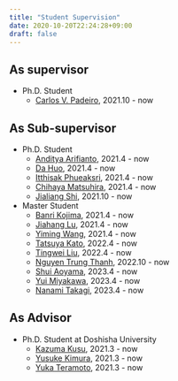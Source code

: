 ```yaml
---
title: "Student Supervision"
date: 2020-10-20T22:24:28+09:00
draft: false
---
```


## As supervisor
- Ph.D. Student
	- [Carlos V. Padeiro](https://www.cs.is.i.nagoya-u.ac.jp/people/carlos-padeiro/), 2021.10 - now

## As Sub-supervisor
- Ph.D. Student
	- [Anditya Arifianto](https://www.cs.is.i.nagoya-u.ac.jp/people/anditya-arifianto/), 2021.4 - now
	- [Da Huo](https://www.cs.is.i.nagoya-u.ac.jp/people/da-huo/), 2021.4 - now
	- [Itthisak Phueaksri](https://www.cs.is.i.nagoya-u.ac.jp/people/itthisak-phueaksri/), 2021.4 - now
	- [Chihaya Matsuhira](https://www.cs.is.i.nagoya-u.ac.jp/people/chihaya-matsuhira/), 2021.4 - now
	- [Jialiang Shi](https://www.cs.is.i.nagoya-u.ac.jp/people/jialiang-shi/), 2021.10 - now
- Master Student
	- [Banri Kojima](https://www.cs.is.i.nagoya-u.ac.jp/people/banri-kojima/), 2021.4 - now
	- [Jiahang Lu](https://www.cs.is.i.nagoya-u.ac.jp/people/jiahang-lu/), 2021.4 - now
	- [Yiming Wang](https://www.cs.is.i.nagoya-u.ac.jp/people/yiming-wang/), 2021.4 - now
	- [Tatsuya Kato](https://www.cs.is.i.nagoya-u.ac.jp/people/tatsuya-kato/), 2022.4 - now
	- [Tingwei Liu](https://www.cs.is.i.nagoya-u.ac.jp/people/tingwei-liu/), 2022.4 - now
	- [Nguyen Trung Thanh](https://www.cs.is.i.nagoya-u.ac.jp/people/truen-thanh-nguyen/), 2022.10 - now
	- [Shui Aoyama](https://www.cs.is.i.nagoya-u.ac.jp/people/shui-aoyama/), 2023.4 - now
	- [Yui Miyakawa](https://www.cs.is.i.nagoya-u.ac.jp/people/yui-miyakawa/), 2023.4 - now
	- [Nanami Takagi](https://www.cs.is.i.nagoya-u.ac.jp/people/nanami-takagi/), 2023.4 - now

## As Advisor
- Ph.D. Student at Doshisha University
	- [Kazuma Kusu](https://www-mil.cis.doshisha.ac.jp/portfolio/kusu-kazuma/), 2021.3 - now
	- [Yusuke Kimura](https://www-mil.cis.doshisha.ac.jp/portfolio/kimura-yusuke/), 2021.3 - now
	- [Yuka Teramoto](https://www-mil.cis.doshisha.ac.jp/portfolio/teramoto-yuka/), 2021.3 - now

